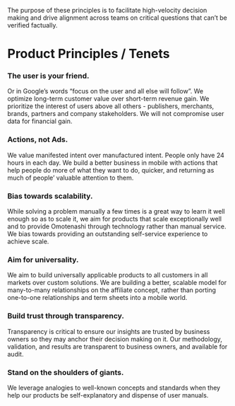 The purpose of these principles is to facilitate high-velocity decision making and drive alignment across teams on critical questions that can’t be verified factually.

# Product Principles / Tenets
### The user is your friend.
Or in Google’s words “focus on the user and all else will follow”.  We optimize long-term customer value over short-term revenue gain. We prioritize the interest of users above all others - publishers, merchants, brands, partners and company stakeholders. We will not compromise user data for financial gain.

### Actions, not Ads. 
We value manifested intent over manufactured intent. People only have 24 hours in each day. We build a better business in mobile with actions that help people do more of what they want to do, quicker, and returning as much of people’ valuable attention to them. 

### Bias towards scalability. 
While solving a problem manually a few times is a great way to learn it well enough so as to scale it, we aim for products that scale exceptionally well and to provide Omotenashi through technology rather than manual service. We bias towards providing an outstanding self-service experience to achieve scale. 

### Aim for universality.
We aim to build universally applicable products to all customers in all markets over custom solutions. We are building a better, scalable model for many-to-many relationships on the affiliate concept, rather than porting one-to-one relationships and term sheets into a mobile world.

### Build trust through transparency.
Transparency is critical to ensure our insights are trusted by business owners so they may anchor their decision making on it. Our methodology, validation, and results are transparent to business owners, and available for audit. 

### Stand on the shoulders of giants. 
We leverage analogies to well-known concepts and standards when they help our products be self-explanatory and dispense of user manuals.
